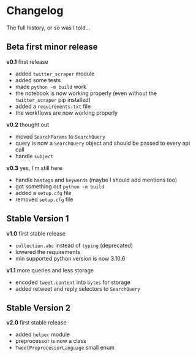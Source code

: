 # Changelog

<summary>The full history, or so was I told...</summary>

## Beta first minor release

**v0.1** first release

-  added `twitter_scraper` module
-  added some tests
-  made `python -m build` work
-  the notebook is now working properly (even without the `twitter_scraper` pip installed)
-  added a `requirements.txt` file
-  the workflows are now working properly

**v0.2** thought out

- moved `SearchParams` to `SearchQuery`
- query is now a `SearchQuery` object and should be passed to every api call
- handle `subject`

**v0.3** yes, I'm still here

- handle `hastags` and `keywords` (maybe I should add mentions too)
- got something out `python -m build`
- added a `setup.cfg` file
- removed `setup.cfg` file

## Stable Version 1

**v1.0** first stable release

- `collection.abc` instead of `typing` (deprecated)
- lowered the requirements
- min supported python version is now 3.10.6

**v1.1** more queries and less storage

- encoded `tweet.content` into `bytes` for storage
- added retweet and reply selectors to `SearchQuery`

## Stable Version 2

**v2.0** first stable release

- added `helper` module
- preprocessor is now a class
- `TweetPreprocessorLanguage` small enum
